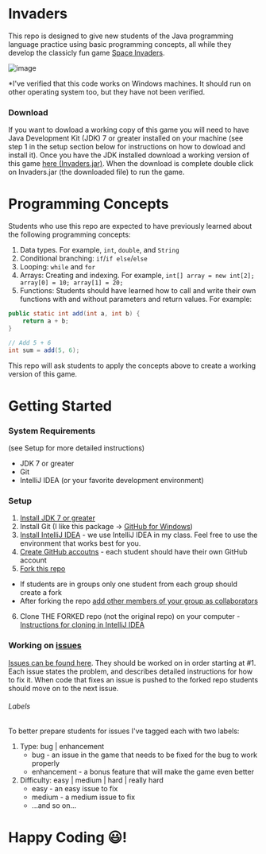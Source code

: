 # Invaders
This repo is designed to give new students of the Java programming language practice using basic programming concepts, all while they develop the classicly fun game [Space Invaders](http://en.wikipedia.org/wiki/Space_Invaders).

![image](https://cloud.githubusercontent.com/assets/2764891/8973940/7a4d5514-3620-11e5-8edd-f2a3f331eea5.png)

*I've verified that this code works on Windows machines. It should run on other operating system too, but they have not been verified.

### Download
If you want to dowload a working copy of this game you will need to have Java Development Kit (JDK) 7 or greater installed on your machine (see step 1 in the setup section below for instructions on how to dowload and install it). Once you have the JDK installed download a working version of this game [here (Invaders.jar)](https://github.com/rcjames1004/Invaders/releases/download/1.0/Invaders.jar). When the download is complete double click on Invaders.jar (the downloaded file) to run the game.


# Programming Concepts
Students who use this repo are expected to have previously learned about the following programming concepts:

1. Data types. For example, ```int```, ```double```, and ```String```
2. Conditional branching: ```if```/```if else```/```else```
2. Looping: ```while``` and ```for```
3. Arrays: Creating and indexing. For example, ```int[] array = new int[2]; array[0] = 10; array[1] = 20;```
4. Functions: Students should have learned how to call and write their own functions with and without parameters and return values. For example:

```java
public static int add(int a, int b) {
    return a + b;
}

// Add 5 + 6
int sum = add(5, 6);
```

This repo will ask students to apply the concepts above to create a working version of this game.

# Getting Started

### System Requirements
(see Setup for more detailed instructions)

- JDK 7 or greater
- Git
- IntelliJ IDEA (or your favorite development environment)

### Setup

1. [Install JDK 7 or greater](http://www.oracle.com/technetwork/java/javase/downloads/jdk8-downloads-2133151.html)
2. Install Git (I like this package -> [GitHub for Windows](https://windows.github.com/))
3. [Install IntelliJ IDEA](https://www.jetbrains.com/idea/) - we use IntelliJ IDEA in my class. Feel free to use the environment that works best for you.
4. [Create GitHub accoutns](https://github.com/) - each student should have their own GitHub account
5. [Fork this repo](https://help.github.com/articles/fork-a-repo/)
  - If students are in groups only one student from each group should create a fork
  - After forking the repo [add other members of your group as collaborators](https://help.github.com/articles/adding-collaborators-to-a-personal-repository/)
6. Clone THE FORKED repo (not the original repo) on your computer - [Instructions for cloning in IntelliJ IDEA](https://www.jetbrains.com/idea/help/cloning-a-repository-from-github.html)

### Working on [issues](https://github.com/rcjames1004/Invaders/issues)
[Issues can be found here](https://github.com/rcjames1004/Invaders/issues). They should be worked on in order starting at #1. Each issue states the problem, and describes detailed instructions for how to fix it. When code that fixes an issue is pushed to the forked repo students should move on to the next issue.

###### Labels

To better prepare students for issues I've tagged each with two labels:

1. Type: bug | enhancement
    * bug - an issue in the game that needs to be fixed for the bug to work properly
    * enhancement - a bonus feature that will make the game even better
2. Difficulty: easy | medium | hard | really hard
    * easy - an easy issue to fix
    * medium - a medium issue to fix
    * ...and so on...

# Happy Coding :smiley:!
